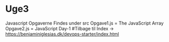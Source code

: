 # Uge3
Javascript Opgaverne Findes under src
Opgave1.js = The JavaScript Array
Opgave2.js = JavaScript Day-1
#Tilbage til Index -> https://benjaminiglesias.dk/devops-starter/index.html
